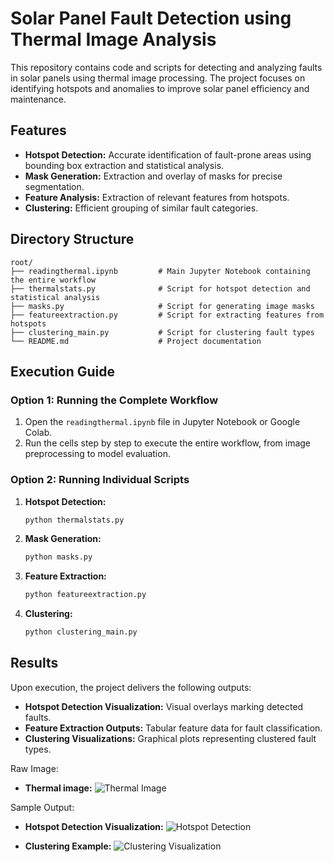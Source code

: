 # Solar Panel Fault Detection using Thermal Image Analysis

This repository contains code and scripts for detecting and analyzing faults in solar panels using thermal image processing. The project focuses on identifying hotspots and anomalies to improve solar panel efficiency and maintenance.

## Features
- **Hotspot Detection:** Accurate identification of fault-prone areas using bounding box extraction and statistical analysis.
- **Mask Generation:** Extraction and overlay of masks for precise segmentation.
- **Feature Analysis:** Extraction of relevant features from hotspots.
- **Clustering:** Efficient grouping of similar fault categories.

## Directory Structure
```
root/
├── readingthermal.ipynb         # Main Jupyter Notebook containing the entire workflow
├── thermalstats.py              # Script for hotspot detection and statistical analysis
├── masks.py                     # Script for generating image masks
├── featureextraction.py         # Script for extracting features from hotspots
├── clustering_main.py           # Script for clustering fault types
└── README.md                    # Project documentation
```

## Execution Guide
### Option 1: Running the Complete Workflow
1. Open the `readingthermal.ipynb` file in Jupyter Notebook or Google Colab.
2. Run the cells step by step to execute the entire workflow, from image preprocessing to model evaluation.

### Option 2: Running Individual Scripts
1. **Hotspot Detection:**
   ```bash
   python thermalstats.py
   ```
2. **Mask Generation:**
   ```bash
   python masks.py
   ```
3. **Feature Extraction:**
   ```bash
   python featureextraction.py
   ```
4. **Clustering:**
   ```bash
   python clustering_main.py
   ```

## Results
Upon execution, the project delivers the following outputs:
- **Hotspot Detection Visualization:** Visual overlays marking detected faults.
- **Feature Extraction Outputs:** Tabular feature data for fault classification.
- **Clustering Visualizations:** Graphical plots representing clustered fault types.

Raw Image:
- **Thermal image:**
  ![Thermal Image](C:\Users\ansha\Downloads\042R_raw.jpg)

Sample Output:
- **Hotspot Detection Visualization:**
  ![Hotspot Detection](https://drive.google.com/file/d/1IWm86uDnRp9QQ_tg33FDxuioTXdPLRtg/view?usp=drive_link)

- **Clustering Example:**
  ![Clustering Visualization]("C:\Users\ansha\Downloads\042R_clustered.jpg")
